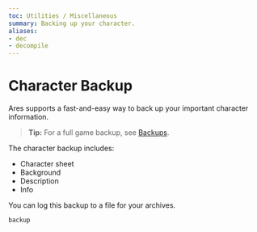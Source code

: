 ```yaml
---
toc: Utilities / Miscellaneous
summary: Backing up your character.
aliases:
- dec
- decompile
---
```

# Character Backup

Ares supports a fast-and-easy way to back up your important character information.  

> **Tip:** For a full game backup, see [Backups](/help/backups).

The character backup includes:

* Character sheet
* Background
* Description
* Info

You can log this backup to a file for your archives.

`backup`
